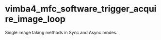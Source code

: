 # vimba4_mfc_software_trigger_acquire_image_loop
Single image taking methods in Sync and Async modes.
